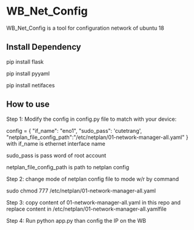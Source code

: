 # WB_Net_Config

WB_Net_Config is a tool for configuration network of ubuntu 18 

## Install Dependency

pip install flask

pip install pyyaml

pip install netifaces

## How to use
Step 1: Modify the config in config.py file to match with your device:

config = { 
                "if_name": "eno1", 
                "sudo_pass": 'cutetrang', 
                "netplan_file_config_path":"/etc/netplan/01-network-manager-all.yaml" 
         }
with if_name is ethernet interface name

sudo_pass is pass word of root account

netplan_file_config_path is path to netplan config 

Step 2: change mode of netplan config file to mode w/r by command

sudo chmod 777 /etc/netplan/01-network-manager-all.yaml

Step 3: copy content of 01-network-manager-all.yaml in this repo and replace content in /etc/netplan/01-network-manager-all.yamlfile

Step 4: Run python app.py than config the IP on the WB
